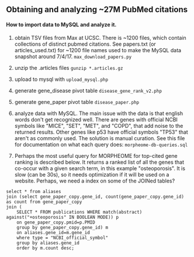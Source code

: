 ## Obtaining and analyzing ~27M PubMed citations

#### How to import data to MySQL and analyze it.

1. obtain TSV files from Max at UCSC. There is ~1200 files, which contain collections of distinct pubmed citations. See papers.txt (or articles_used.txt) for ~1200 file names used to make the MySQL data snapshot around 7/4/17. `max_download_papers.py` 

2. unzip the .articles files `gunzip *.articles.gz`

3. upload to mysql with `upload_mysql.php`

4. generate gene_disease pivot table `disease_gene_rank_v2.php`

5. generate gene_paper pivot table `disease_paper.php`

6. analyze data with MySQL. The main issue with the data is that english words don't get recognized well. There are genes with official NCBI symbols like "MICE", "SET", "MET", and "COPD", that add noise to the returned results. Other genes like p53 have official symbols "TP53" that aren't as commonly used. The solution is manual curation. See this file for documentation on what each query does: `morpheome-db-queries.sql`

7. Perhaps the most useful query for MORPHEOME for top-cited gene ranking is described below. It returns a ranked list of all the genes that co-occur with a given search term, in this example "osteoporosis". It is slow (can be 30s), so it needs optimization if it will be used on a website. Perhaps, we need a index on some of the JOINed tables?

```
select * from aliases 
join (select gene_paper_copy.gene_id, count(gene_paper_copy.gene_id) as count from gene_paper_copy
join (
	SELECT * FROM publications WHERE match(abstract) against("+osteoporosis" IN BOOLEAN MODE)) p
	on gene_paper_copy.pmid=p.PMID 
	group by gene_paper_copy.gene_id) m
	on aliases.gene_id=m.gene_id
	where type = "NCBI_official_symbol"
	group by aliases.gene_id 
	order by m.count desc;
 ```